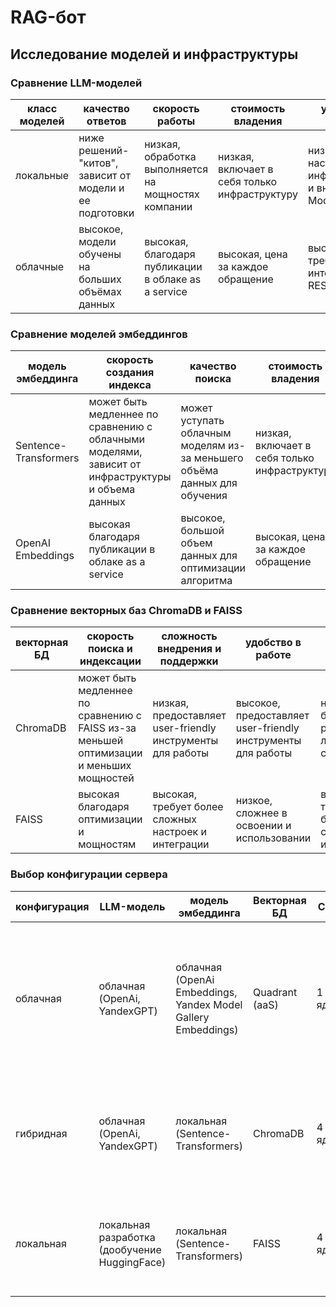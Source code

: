 # RAG-бот

## Исследование моделей и инфраструктуры

### Сравнение LLM-моделей

| класс моделей | качество ответов                                        | скорость работы                                     | стоимость владения                            | удобство и простота                                           |
| ------------- | ------------------------------------------------------- | --------------------------------------------------- | --------------------------------------------- | ------------------------------------------------------------- |
| локальные     | ниже решений-"китов", зависит от модели и ее подготовки | низкая, обработка выполняется на мощностях компании | низкая, включает в себя только инфраструктуру | низкие, требует настройки инфраструктуры и внедрения ModelOps |
| облачные      | высокое, модели обучены на больших объёмах данных       | высокая, благодаря публикации в облаке as a service | высокая, цена за каждое обращение             | высокие, требуется лишь интеграция по REST API                |

### Сравнение моделей эмбеддингов

| модель эмбеддинга     | скорость создания индекса                                                                         | качество поиска                                                           | стоимость владения                            |
| --------------------- | ------------------------------------------------------------------------------------------------- | ------------------------------------------------------------------------- | --------------------------------------------- |
| Sentence-Transformers | может быть медленнее по сравнению с облачными моделями, зависит от инфраструктуры и объема данных | может уступать облачным моделям из-за меньшего объёма данных для обучения | низкая, включает в себя только инфраструктуру |
| OpenAI Embeddings     | высокая благодаря публикации в облаке as a service                                                | высокое, большой объем данных для оптимизации алгоритма                   | высокая, цена за каждое обращение             |

### Сравнение векторных баз ChromaDB и FAISS

| векторная БД | скорость поиска и индексации                                                            | сложность внедрения и поддержки                            | удобство в работе                                           | стоимость владения                                              |
| ------------ | --------------------------------------------------------------------------------------- | ---------------------------------------------------------- | ----------------------------------------------------------- | --------------------------------------------------------------- |
| ChromaDB     | может быть медленнее по сравнению с FAISS из-за меньшей оптимизации и меньших мощностей | низкая, предоставляет user-friendly инструменты для работы | высокое, предоставляет user-friendly инструменты для работы | низкая, может быть развёрнута на локальных серверах             |
| FAISS        | высокая благодаря оптимизации и мощностям                                               | высокая, требует более сложных настроек и интеграции       | низкое, сложнее в освоении и использовании                  | высокая, может требовать более мощных серверов и инфраструктуры |

### Выбор конфигурации сервера

| конфигурация | LLM-модель                                    | модель эмбеддинга                                             | Векторная БД   | CPU    | GPU   | RAM   | Описание                                                                                                                                         |
| ------------ | --------------------------------------------- | ------------------------------------------------------------- | -------------- | ------ | ----- | ----- | ------------------------------------------------------------------------------------------------------------------------------------------------ |
| облачная     | облачная (OpenAi, YandexGPT)                  | облачная (OpenAi Embeddings, Yandex Model Gallery Embeddings) | Quadrant (aaS) | 1 ядро | -     | 4 гб  | Инфраструктура требуется только для работы самого бота. Все ML-процессы выполняются внешними поставщиками и для сервера они обычные IO-операции. |
| гибридная    | облачная (OpenAi, YandexGPT)                  | локальная (Sentence-Transformers)                             | ChromaDB       | 4 ядра | -     | 16 гб | Генерация эмбедингов и хранение векторов выполняется на сервере, но LLM-модель остается "от вендора".                                            |
| локальная    | локальная разработка (дообучение HuggingFace) | локальная (Sentence-Transformers)                             | FAISS          | 4 ядра | 16 гб | 16 гб | LLM-модель находится внутри контура, поэтому дообучение и выполнение запросов потребует GPU.                                                     |
